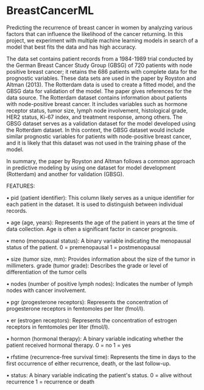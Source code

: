# BreastCancerML
Predicting the recurrence of breast cancer in women by analyzing various factors that can influence the likelihood of the cancer returning. In this project, we experiment with multiple machine learning models in search of a model that best fits the data and has high accuracy.

The data set contains patient records from a 1984-1989 trial conducted by the German Breast Cancer Study Group (GBSG) of 720 patients with node positive breast cancer; it retains the 686 patients with complete data for the prognostic variables. These data sets are used in the paper by Royston and Altman (2013). The Rotterdam data is used to create a fitted model, and the GBSG data for validation of the model. The paper gives references for the data source. 
The Rotterdam dataset contains information about patients with node-positive breast cancer. It includes variables such as hormone receptor status, tumor size, lymph node involvement, histological grade, HER2 status, Ki-67 index, and treatment response, among others. The GBSG dataset serves as a validation dataset for the model developed using the Rotterdam dataset. In this context, the GBSG dataset would include similar prognostic variables for patients with node-positive breast cancer, and it is likely that this dataset was not used in the training phase of the model.

In summary, the paper by Royston and Altman follows a common approach in predictive modeling by using one dataset for model development (Rotterdam) and another for validation (GBSG).


FEATURES:

•	pid (patient identifier):
This column likely serves as a unique identifier for each patient in the dataset. It is used to distinguish between individual records.

•	age (age, years):
Represents the age of the patient in years at the time of data collection. Age is often a significant factor in cancer prognosis.

•	meno (menopausal status):
A binary variable indicating the menopausal status of the patient.
0 = premenopausal
1 = postmenopausal

•	size (tumor size, mm):
Provides information about the size of the tumor in millimeters. grade (tumor grade):
Describes the grade or level of differentiation of the tumor cells

•	nodes (number of positive lymph nodes):
Indicates the number of lymph nodes with cancer involvement. 

•	pgr (progesterone receptors):
Represents the concentration of progesterone receptors in femtomoles per liter (fmol/l).

•	er (estrogen receptors):
Represents the concentration of estrogen receptors in femtomoles per liter (fmol/l). 

•	hormon (hormonal therapy):
A binary variable indicating whether the patient received hormonal therapy.
0 = no
1 = yes

•	rfstime (recurrence-free survival time):
Represents the time in days to the first occurrence of either recurrence, death, or the last follow-up. 

•	status:
A binary variable indicating the patient's status.
0 = alive without recurrence
1 = recurrence or death
